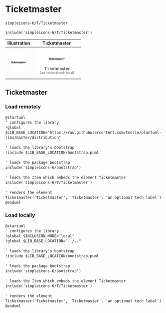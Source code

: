 # Ticketmaster


```text
simpleicons-6/T/Ticketmaster
```

```text
include('simpleicons-6/T/Ticketmaster')
```



| Illustration | Ticketmaster |
| :---: | :---: |
| ![illustration for Illustration](../../simpleicons-6/T/Ticketmaster.png) | ![illustration for Ticketmaster](../../simpleicons-6/T/Ticketmaster.Local.png) |




## Ticketmaster

### Load remotely
```plantuml
@startuml
' configures the library
!global $LIB_BASE_LOCATION="https://raw.githubusercontent.com/tmorin/plantuml-libs/master/distribution"

' loads the library's bootstrap
!include $LIB_BASE_LOCATION/bootstrap.puml

' loads the package bootstrap
include('simpleicons-6/bootstrap')

' loads the Item which embeds the element Ticketmaster
include('simpleicons-6/T/Ticketmaster')

' renders the element
Ticketmaster('Ticketmaster', 'Ticketmaster', 'an optional tech label')
@enduml
```

### Load locally
```plantuml
@startuml
' configures the library
!global $INCLUSION_MODE="local"
!global $LIB_BASE_LOCATION="../.."

' loads the library's bootstrap
!include $LIB_BASE_LOCATION/bootstrap.puml

' loads the package bootstrap
include('simpleicons-6/bootstrap')

' loads the Item which embeds the element Ticketmaster
include('simpleicons-6/T/Ticketmaster')

' renders the element
Ticketmaster('Ticketmaster', 'Ticketmaster', 'an optional tech label')
@enduml
```

